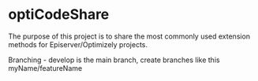 # optiCodeShare

The purpose of this project is to share the most commonly used extension methods for Episerver/Optimizely projects.

Branching - develop is the main branch, create branches like this 
			myName/featureName
